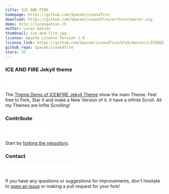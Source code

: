 ```yaml
---
title: ICE AND FIRE
homepage: https://github.com/SpaceG/iceandfire
download: https://github.com/SpaceG/iceandfire/archive/master.zip
demo: http://lucasgatsas.ch
author: Lucas Gatsas
thumbnail: ice-and-fire.jpg
license: Apache License Version 2.0
license_link: https://github.com/SpaceG/iceandfire/blob/master/LICENSE
github_repo: SpaceG/iceandfire
stars: 35
---
```


### ICE AND FIRE Jekyll theme

<iframe
src="//ghbtns.com/github-btn.html?user=SpaceG&repo=iceandfire&type=watch&count=true&size=small"
allowtransparency="true" frameborder="0" scrolling="0" width="160px"
height="30px"></iframe>


The [Theme Demo of ICE&FIRE Jekyll
Theme](https://github.com/SpaceG/iceandfire) show the main Theme. Feel
free to Fork, Star it and make a New Version of it. it have a infinte
Scroll. All my Themes are Infite Scrolling!

### Contribute

<iframe
src="//ghbtns.com/github-btn.html?user=SpaceG&repo=iceandfire&type=fork&count=true&size=small"
allowtransparency="true" frameborder="0" scrolling="0" width="156px"
height="30px"></iframe>

Start by [forking the
repository](https://github.com/open-start/opentheme/fork).

### Contact

<iframe
src="//ghbtns.com/github-btn.html?user=SpaceG&type=follow&count=true&size=small"
allowtransparency="true" frameborder="0" scrolling="0" width="224px"
height="30px"></iframe>

If you have any questions or suggestions for improvements, don't
hesitate to [open an
issue](https://github.com/SpaceG/iceandfire/issues) or making a pull
request for your fork!
